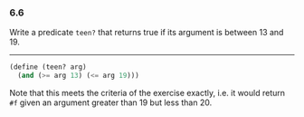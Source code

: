 ### 6.6

Write a predicate `teen?` that returns true if its argument is between 13 and 19.

***

~~~ scheme
(define (teen? arg)
  (and (>= arg 13) (<= arg 19)))
~~~

Note that this meets the criteria of the exercise exactly, i.e. it would return `#f` given an argument greater than 19 but less than 20.